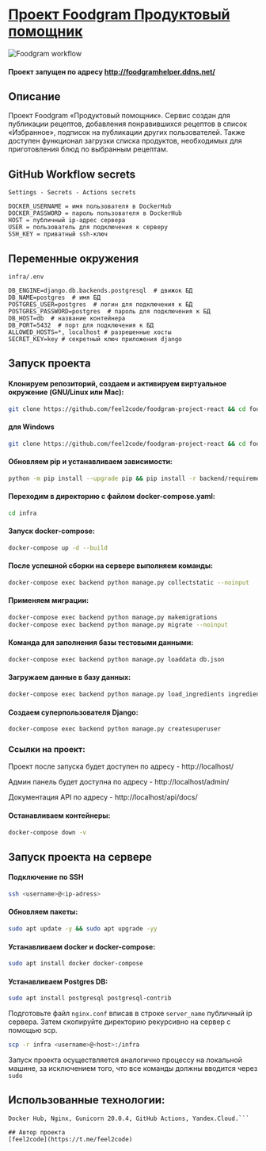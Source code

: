 <h1><a target="_blank" href="https://github.com/feel2code/foodgram-project-react/">Проект Foodgram Продуктовый помощник</a></h1>

![Foodgram workflow](https://github.com/feel2code/foodgram-project-react/actions/workflows/main.yml/badge.svg)

#### Проект запущен по адресу http://foodgramhelper.ddns.net/

## Описание
Проект Foodgram «Продуктовый помощник».
Сервис создан для публикации рецептов, добавления понравившихся рецептов в список «Избранное»,
подписок на публикации других пользователей.
Также доступен функционал загрузки списка продуктов, необходимых для приготовления блюд по выбранным рецептам.

## GitHub Workflow secrets
```Settings - Secrets - Actions secrets```
```
DOCKER_USERNAME = имя пользователя в DockerHub
DOCKER_PASSWORD = пароль пользователя в DockerHub
HOST = публичный ip-адрес сервера
USER = пользователь для подключения к серверу
SSH_KEY = приватный ssh-ключ
```

## Переменные окружения
``` infra/.env ```
```
DB_ENGINE=django.db.backends.postgresql  # движок БД
DB_NAME=postgres  # имя БД
POSTGRES_USER=postgres  # логин для подключения к БД
POSTGRES_PASSWORD=postgres  # пароль для подключения к БД
DB_HOST=db  # название контейнера
DB_PORT=5432  # порт для подключения к БД
ALLOWED_HOSTS=*, localhost # разрешенные хосты
SECRET_KEY=key # секретный ключ приложения django
```

## Запуск проекта
#### Клонируем репозиторий, создаем и активируем виртуальное окружение (GNU/Linux или Mac):
```bash
git clone https://github.com/feel2code/foodgram-project-react && cd foodgram-project-react && python3 -m venv venv && source venv/bin/activate
```
#### для Windows
```bash
git clone https://github.com/feel2code/foodgram-project-react && cd foodgram-project-react && python3 -m venv venv && source venv/Scripts/activate
```

#### Обновляем pip и устанавливаем зависимости:
```bash
python -m pip install --upgrade pip && pip install -r backend/requirements.txt
```

#### Переходим в директорию с файлом docker-compose.yaml:
```bash
cd infra
```

#### Запуск docker-compose:
```bash
docker-compose up -d --build
```

#### После успешной сборки на сервере выполняем команды:
```bash
docker-compose exec backend python manage.py collectstatic --noinput
```

#### Применяем миграции:
```bash
docker-compose exec backend python manage.py makemigrations
docker-compose exec backend python manage.py migrate --noinput
```

#### Команда для заполнения базы тестовыми данными:
```bash
docker-compose exec backend python manage.py loaddata db.json
```

#### Загружаем данные в базу данных:
```bash
docker-compose exec backend python manage.py load_ingredients ingredients.json && docker-compose exec backend python manage.py load_ingredients tags.json
```

#### Создаем суперпользователя Django:
```bash
docker-compose exec backend python manage.py createsuperuser
```

### Ссылки на проект:
Проект после запуска будет доступен по адресу - http://localhost/

Админ панель будет доступна по адресу - http://localhost/admin/

Документация API по адресу - http://localhost/api/docs/

#### Останавливаем контейнеры:
```bash
docker-compose down -v
```

## Запуск проекта на сервере
#### Подключение по SSH
```bash
ssh <username>@<ip-adress>
```

#### Обновляем пакеты:
```bash
sudo apt update -y && sudo apt upgrade -yy 
```

#### Устанавливаем docker и docker-compose:
```bash
sudo apt install docker docker-compose 
```

#### Устанавливаем Postgres DB:
```bash
sudo apt install postgresql postgresql-contrib
```

Подготовьте файл ```nginx.conf``` вписав в строке ```server_name``` публичный ip сервера.
Затем скопируйте директорию рекурсивно на сервер с помощью scp.
```bash
scp -r infra <username>@<host>:/infra
```

Запуск проекта осуществляется аналогично процессу на локальной машине,
за исключением того, что все команды должны вводится через ```sudo```

## Использованные технологии:
```bash, python 3.7, django 2.2, django REST Framework, postgreSQL 13.0, docker,
Docker Hub, Nginx, Gunicorn 20.0.4, GitHub Actions, Yandex.Cloud.```

## Автор проекта
[feel2code](https://t.me/feel2code)
